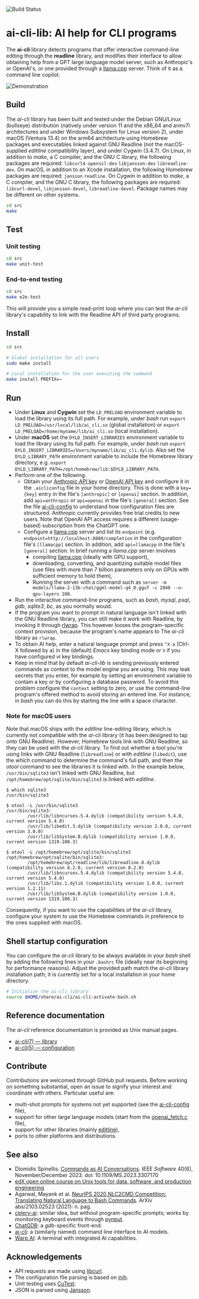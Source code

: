 ![Build Status](https://img.shields.io/github/actions/workflow/status/dspinellis/ai-cli-lib/main.yml?branch=main)

# ai-cli-lib: AI help for CLI programs
The __ai-cli__
library detects programs that offer interactive command-line editing
through the __readline__ library,
and modifies their interface to allow obtaining help from a GPT
large language model server, such as Anthropic's or OpenAI's,
or one provided through a
[llama.cpp](https://github.com/ggerganov/llama.cpp) server.
Think of it as a command line copilot.


![Demonstration](https://gist.githubusercontent.com/dspinellis/b25d9b3c3e6d6a6260774c32dc7be817/raw/cc191580cd9aa94bb2a2471e1f43b75a49817b64/ai-cli.gif)

## Build
The _ai-cli_
library has been built and tested under the Debian GNU/Linux (bullseye)
distribution
(natively under version 11 and the x86_64 and armv7l architectures
and under Windows Subsystem for Linux version 2),
under macOS (Ventura 13.4) on the arm64 architecture
using Homebrew packages and executables linked against GNU Readline
(not the macOS-supplied _editline_ compatibility layer),
and under Cygwin (3.4.7).
On Linux,
in addition to _make_, a C compiler, and the GNU C library,
the following packages are required:
`libcurl4-openssl-dev`
`libjansson-dev`
`libreadline-dev`.
On macOS, in addition to an Xcode installation, the following Homebrew
packages are required:
`jansson`
`readline`.
On Cygwin in addition to _make_, a C compiler, and the GNU C library,
the following packages are required:
`libcurl-devel`,
`libjansson-devel`,
`libreadline-devel`.
Package names may be different on other systems.

```sh
cd src
make
```

## Test
### Unit testing
```sh
cd src
make unit-test
```

### End-to-end testing
```sh
cd src
make e2e-test
```
This will provide you a simple read-print loop where you can test the
_ai-cli_ library's capability to
link with the Readline API of third party programs.

## Install
```sh
cd src

# Global installation for all users
sudo make install

# Local installation for the user executing the command
make install PREFIX=~
```

## Run
* Under __Linux__ and __Cygwin__ set the `LD_PRELOAD` environment variable
  to load the library using its full path.
  For example, under _bash_ run
  `export LD_PRELOAD=/usr/local/lib/ai_cli.so` (global installation) or
  `export LD_PRELOAD=/home/myname/lib/ai_cli.so` (local installation).
* Under __macOS__ set the `DYLD_INSERT_LIBRARIES` environment variable to load the
  library using its full path.
  For example, under _bash_ run
  `export DYLD_INSERT_LIBRARIES=/Users/myname/lib/ai_cli.dylib`.
  Also set the `DYLD_LIBRARY_PATH` environment variable to include
  the Homebrew library directory, e.g.
  `export DYLD_LIBRARY_PATH=/opt/homebrew/lib:$DYLD_LIBRARY_PATH`.
* Perform one of the following.
  * Obtain your
    [Anthropic API key](https://console.anthropic.com/settings/keys)
    or
    [OpenAI API key](https://platform.openai.com/api-keys)
    and configure it in the `.aicliconfig` file in your home directory.
    This is done with a `key={key}` entry in the file's
    `[anthropic]` or `[openai]` section.
    In addition, add `api=anthropic` or `api=openai` in the file's
    `[general]` section.
    See the file [ai-cli-config](src/ai-cli-config) to understand how configuration
    files are structured.
    Anthropic currently provides free trial credits to new users.
    Note that OpenAI API access requires a different (usage-based)
    subscription from the ChatGPT one.
  * Configure a [llama.cpp](https://github.com/ggerganov/llama.cpp) server
    and list its `endpoint` (e.g. `endpoint=http://localhost:8080/completion`
    in the configuration file's `[llamacpp]` section.
    In addition, add `api=llamacpp` in the file's `[general]` section.
    In brief running a _llama.cpp_ server involves
    * compiling [llama.cpp](https://github.com/ggerganov/llama.cpp) (ideally
      with GPU support),
    * downloading, converting, and quantizing suitable model
      files (use files with more than 7 billion parameters only on GPUs
      with sufficient memory to hold them),
    * Running the server with a command such as `server -m models/llama-2-13b-chat/ggml-model-q4_0.gguf -c 2048 --n-gpu-layers 100`.
* Run the interactive command-line programs, such as
  _bash_, _mysql_, _psql_, _gdb_, _sqlite3_, _bc_, as you normally would.
* If the program you want to prompt in natural language isn't linked
with the GNU Readline library, you can still make it work with Readline,
by invoking it through [rlwrap](https://github.com/hanslub42/rlwrap).
This however looses the program-specific context provision, because
the program's name appears to The _ai-cli_ library as `rlwrap`.
* To obtain AI help, enter a natural language prompt and press `^X-a` (Ctrl-X followed by a)
  in the (default) _Emacs_ key binding mode or `V` if you have configured
  _vi_ key bindings.
* Keep in mind that by default _ai-cli-lib_ is sending previously entered
  commands as context to the model engine you are using.
  This may leak secrets that you enter, for example by setting an environment
  variable to contain a key or by configuring a database password.
  To avoid this problem configure the `context` setting to zero,
  or use the command-line program's offered method to avoid storing
  an entered line.
  For instance, in _bash_ you can do this by starting the line with a
  space character.


### Note for macOS users
Note that macOS ships with the _editline_ line-editing library,
which is currently not compatible with the _ai-cli_ library
(it has been designed to tap onto GNU Readline).
However, Homebrew tools link with GNU Readline, so they can be used
with the _ai-cli_ library.
To find out whether a tool you're using links with GNU Readline (`libreadline`)
or with _editline_ (`libedit`),
use the _which_ command to determine the command's full
path, and then the _otool_ command to see the libraries it is linked with.
In the example below,
`/usr/bin/sqlite3` isn't linked with GNU Readline,
but `/opt/homebrew/opt/sqlite/bin/sqlite3` is linked with _editline_.

```
$ which sqlite3
/usr/bin/sqlite3

$ otool -L /usr/bin/sqlite3
/usr/bin/sqlite3:
        /usr/lib/libncurses.5.4.dylib (compatibility version 5.4.0, current version 5.4.0)
        /usr/lib/libedit.3.dylib (compatibility version 2.0.0, current version 3.0.0)
        /usr/lib/libSystem.B.dylib (compatibility version 1.0.0, current version 1319.100.3)

$ otool -L /opt/homebrew/opt/sqlite/bin/sqlite3
/opt/homebrew/opt/sqlite/bin/sqlite3:
        /opt/homebrew/opt/readline/lib/libreadline.8.dylib (compatibility version 8.2.0, current version 8.2.0)
        /usr/lib/libncurses.5.4.dylib (compatibility version 5.4.0, current version 5.4.0)
        /usr/lib/libz.1.dylib (compatibility version 1.0.0, current version 1.2.11)
        /usr/lib/libSystem.B.dylib (compatibility version 1.0.0, current version 1319.100.3)

```

Consequently,
if you want to use the capabilities of the _ai-cli_ library, configure your system
to use the Homebrew commands in preference to the ones supplied with macOS.

## Shell startup configuration
You can configure the _ai-cli_ library to be always available in your _bash_
shell by adding the following lines in your `.bashrc` file
(ideally near its beginning for performance reasons).
Adjust the provided path match the _ai-cli_ library installation path;
it is currently set for a local installation in your home directory.
```bash
# Initialize the ai-cli library
source $HOME/share/ai-cli/ai-cli-activate-bash.sh
```

## Reference documentation
The _ai-cli_ reference documentation is provided as Unix manual
pages.
* [ai-cli(7) — library](https://dspinellis.github.io/manview/?src=https%3A%2F%2Fraw.githubusercontent.com%2Fdspinellis%2Fai-cli%2Fmain%2Fsrc%2Fai_cli.7&name=ai_cli(7)&link=https%3A%2F%2Fgithub.com%2Fdspinellis%2Fai-cli)
* [ai-cli(5) — configuration](https://dspinellis.github.io/manview/?src=https%3A%2F%2Fraw.githubusercontent.com%2Fdspinellis%2Fai-cli%2Fmain%2Fsrc%2Fai_cli.5&name=ai_cli(5)&link=https%3A%2F%2Fgithub.com%2Fdspinellis%2Fai-cli)

## Contribute
Contributions are welcomed through GitHub pull requests.
Before working on something substantial,
open an issue to signify your interest and coordinate with others.
Particular useful are:
* multi-shot prompts for systems not yet supported
  (see the [ai-cli-config](src/ai-cli-config) file),
* support for other large language models
  (start from the [openai_fetch.c](src/openai_fetch.c) file),
* support for other libraries (mainly [editline](https://man.netbsd.org/editline.3)),
* ports to other platforms and distributions.

## See also
* Diomidis Spinellis. [Commands as AI Conversations](https://doi.org/10.1109/MS.2023.3307170). _IEEE Software_ 40(6), November/December 2023. doi: 10.1109/MS.2023.3307170
* [edX open online course on Unix tools for data, software, and production engineering](https://www.spinellis.gr/unix/?ai-cli)
* Agarwal, Mayank et al. [NeurIPS 2020 NLC2CMD Competition: Translating Natural Language to Bash Commands](https://arxiv.org/pdf/2103.02523.pdf). ArXiv abs/2103.02523 (2021): n. pag.
* [celery-ai](https://github.com/ortegaalfredo/celery-ai): similar idea, but without program-specific prompts; works by monitoring keyboard events through [pynput](https://pynput.readthedocs.io/).
* [ChatGDB](https://github.com/pgosar/ChatGDB): a _gdb_-specific front-end.
* [ai-cli](https://github.com/abhagsain/ai-cli): a (similarly named) command line interface to AI models.
* [Warp AI](https://www.warp.dev/warp-ai): A terminal with integrated AI capabilities.

## Acknowledgements
* API requests are made using [libcurl](https://curl.se/libcurl/).
* The configuration file parsing is based on [inih](https://github.com/benhoyt/inih).
* Unit testing uses [CuTest](https://github.com/ennorehling/cutest).
* JSON is parsed using [Jansson](https://github.com/akheron/jansson/).
